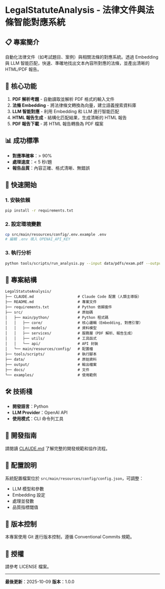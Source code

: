 # LegalStatuteAnalysis - 法律文件與法條智能對應系統

## 📋 專案簡介

自動化法律文件（如考試題目、案例）與相關法條的對應系統。透過 Embedding 與 LLM 智能匹配，快速、準確地找出文本內容所對應的法條，並產出清晰的 HTML/PDF 報告。

## 🎯 核心功能

1. **PDF 解析考題** - 自動讀取並解析 PDF 格式的輸入文件
2. **法條 Embedding** - 將法律條文轉換為向量，建立語義搜索資料庫
3. **LLM 智能對應** - 利用 Embedding 和 LLM 進行智能匹配
4. **HTML 報告生成** - 結構化匹配結果，生成清晰的 HTML 報告
5. **PDF 報告下載** - 將 HTML 報告轉換為 PDF 檔案

## 📊 成功標準

- **對應準確率**：> 90%
- **處理速度**：< 5 秒/題
- **報告品質**：內容正確、格式清晰、無錯誤

## 🚀 快速開始

### 1. 安裝依賴

```bash
pip install -r requirements.txt
```

### 2. 設定環境變數

```bash
cp src/main/resources/config/.env.example .env
# 編輯 .env 填入 OPENAI_API_KEY
```

### 3. 執行分析

```bash
python tools/scripts/run_analysis.py --input data/pdfs/exam.pdf --output output/
```

## 📁 專案結構

```
LegalStatuteAnalysis/
├── CLAUDE.md                    # Claude Code 配置（人類主導版）
├── README.md                    # 專案文件
├── requirements.txt             # Python 依賴套件
├── src/                         # 原始碼
│   ├── main/python/             # Python 程式碼
│   │   ├── core/                # 核心邏輯（Embedding, 對應引擎）
│   │   ├── models/              # 資料模型
│   │   ├── services/            # 服務層（PDF 解析、報告生成）
│   │   ├── utils/               # 工具函式
│   │   └── api/                 # API 封裝
│   └── main/resources/config/   # 配置檔
├── tools/scripts/               # 執行腳本
├── data/                        # 原始資料
├── output/                      # 輸出檔案
├── docs/                        # 文件
└── examples/                    # 使用範例
```

## 🛠️ 技術棧

- **開發語言**：Python
- **LLM Provider**：OpenAI API
- **使用模式**：CLI 命令列工具

## 📝 開發指南

請閱讀 [CLAUDE.md](CLAUDE.md) 了解完整的開發規範和協作流程。

## 🔧 配置說明

系統配置檔案位於 `src/main/resources/config/config.json`，可調整：
- LLM 模型和參數
- Embedding 設定
- 處理並發數
- 品質指標閾值

## 🐙 版本控制

本專案使用 Git 進行版本控制，遵循 Conventional Commits 規範。

## 📄 授權

請參考 LICENSE 檔案。

---

**最後更新**：2025-10-09
**版本**：1.0.0

